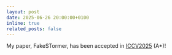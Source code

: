 ```yaml
---
layout: post
date: 2025-06-26 20:00:00+0100
inline: true
related_posts: false
---
```


My paper, FakeSTormer, has been accepted in <a href="https://iccv.thecvf.com/">ICCV2025</a> (A\*)!

